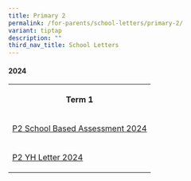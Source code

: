 ```yaml
---
title: Primary 2
permalink: /for-parents/school-letters/primary-2/
variant: tiptap
description: ""
third_nav_title: School Letters
---
```

<h4><strong>2024</strong></h4>
<table style="minWidth: 25px">
<colgroup>
<col>
</colgroup>
<tbody>
<tr>
<th rowspan="1" colspan="1">
<p>Term 1</p>
</th>
</tr>
<tr>
<td rowspan="1" colspan="1">
<p><a href="/files/2024 Assessment/MPS_2024_T1_030_Primary_2_School_based_Assessment_2024.pdf" rel="noopener noreferrer nofollow" target="_blank">P2 School Based Assessment 2024</a>
</p>
</td>
</tr>
<tr>
<td rowspan="1" colspan="1">
<p><a href="/files/YH Letters/MPS_2024_T1___02b__P2_YH_Letter_and_COE.pdf" rel="noopener noreferrer nofollow" target="_blank">P2 YH Letter 2024</a>
</p>
</td>
</tr>
</tbody>
</table>
<p></p>